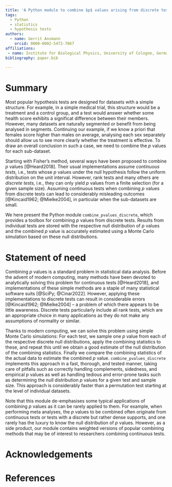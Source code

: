 ```yaml
---
title: 'A Python module to combine $p$ values arising from discrete tests.'
tags:
  - Python
  - statistics
  - hypothesis tests
authors:
  - name: Gerrit Ansmann
    orcid: 0000-0002-5472-7067
affiliations:
 - name: Institute for Biological Physics, University of Cologne, Germany
bibliography: paper.bib

---
```


# Summary

Most popular hypothesis tests are designed for datasets with a simple structure.
For example, in a simple medical trial, this structure would be a treatment and a control group, and a test would answer whether some health score exhibits a significat difference between their members.
However, many datasets are naturally segmented or benefit from being analysed in segments.
Continuing our example, if we know a priori that females score higher than males on average, analysing each sex separately should allow us to see more clearly whether the treatment is effective.
To draw an overall conclusion in such a case, we need to combine the $p$ values for each sub-dataset.

Starting with Fisher’s method, several ways have been proposed to combine $p$ values [@Heard2018].
Their usual implementations assume *continuous tests,* i.e., tests whose $p$ values under the null hypothesis follow the uniform distribution on the unit interval.
However, rank tests and many others are *discrete tests,* i.e., they can only yield $p$ values from a finite selection (for a given sample size).
Assuming continuous tests when combining $p$ values from discrete tests can lead to considerably misleading outcomes [@Kincaid1962; @Mielke2004], in particular when the sub-datasets are small.

We here present the Python module `combine_pvalues_discrete`, which provides a toolbox for combining $p$ values from discrete tests.
Results from individual tests are stored with the respective null distribution of $p$ values and the combined $p$ value is accurately estimated using a Monte Carlo simulation based on these null distributions.

# Statement of need

Combining $p$ values is a standard problem in statistical data analysis.
Before the advent of modern computing, many methods have been devoted to analytically solving this problem for continuous tests [@Heard2018], and implementations of these simple methods are a staple of many statistical software suits [@SciPy; @Cinar2022].
However, applying these implementations to discrete tests can result in considerable errors [@Kincaid1962; @Mielke2004] – a problem of which there appears to be little awareness.
Discrete tests particularly include all rank tests, which are an appropriate choice in many applications as they do not make any assumptions of normality or similar.

Thanks to modern computing, we can solve this problem using simple Monte Carlo simulations:
For each test, we sample one $p$ value from each of the respective discrete null distributions, apply the combining statistics to these, and repeat this until we obtain a good estimate of the null distribution of the combining statistics.
Finally we compare the combining statistics of the actual data to estimate the combined $p$ value.
`combine_pvalues_discrete` implements this approach in a fast, thorough, and tested manner, taking care of pitfalls such as correctly handling complements, sidedness, and empirical $p$ values as well as handling tedious and error-prone tasks such as determining the null distribution $p$ values for a given test and sample size.
This approach is considerably faster than a permutation test starting at the level of individual datasets.

Note that this module de-emphasises some typical applications of combining $p$ values as it can be rarely applied to them.
For example, when performing meta analyses, the $p$ values to be combined often originate from continuous tests or tests with a discrete but rather dense supports, and one rarely has the luxury to know the null distribution of $p$ values.
However, as a side product, our module contains weighted versions of popular combining methods that may be of interest to researchers combining continuous tests.

# Acknowledgements

# References


